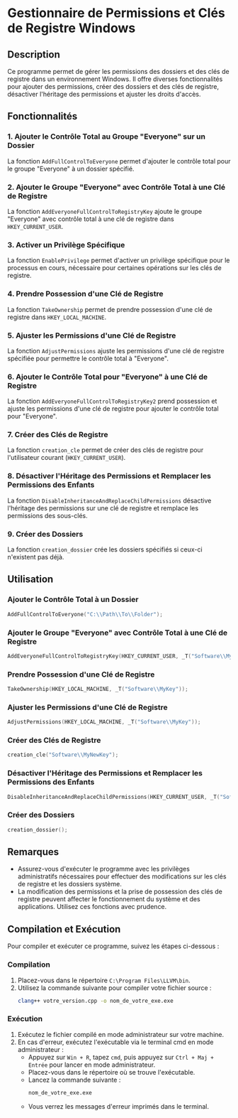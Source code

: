 # Gestionnaire de Permissions et Clés de Registre Windows

## Description

Ce programme permet de gérer les permissions des dossiers et des clés de registre dans un environnement Windows. Il offre diverses fonctionnalités pour ajouter des permissions, créer des dossiers et des clés de registre, désactiver l'héritage des permissions et ajuster les droits d'accès.

## Fonctionnalités

### 1. Ajouter le Contrôle Total au Groupe "Everyone" sur un Dossier

La fonction `AddFullControlToEveryone` permet d'ajouter le contrôle total pour le groupe "Everyone" à un dossier spécifié.

### 2. Ajouter le Groupe "Everyone" avec Contrôle Total à une Clé de Registre

La fonction `AddEveryoneFullControlToRegistryKey` ajoute le groupe "Everyone" avec contrôle total à une clé de registre dans `HKEY_CURRENT_USER`.

### 3. Activer un Privilège Spécifique

La fonction `EnablePrivilege` permet d'activer un privilège spécifique pour le processus en cours, nécessaire pour certaines opérations sur les clés de registre.

### 4. Prendre Possession d'une Clé de Registre

La fonction `TakeOwnership` permet de prendre possession d'une clé de registre dans `HKEY_LOCAL_MACHINE`.

### 5. Ajuster les Permissions d'une Clé de Registre

La fonction `AdjustPermissions` ajuste les permissions d'une clé de registre spécifiée pour permettre le contrôle total à "Everyone".

### 6. Ajouter le Contrôle Total pour "Everyone" à une Clé de Registre

La fonction `AddEveryoneFullControlToRegistryKey2` prend possession et ajuste les permissions d'une clé de registre pour ajouter le contrôle total pour "Everyone".

### 7. Créer des Clés de Registre

La fonction `creation_cle` permet de créer des clés de registre pour l'utilisateur courant (`HKEY_CURRENT_USER`).

### 8. Désactiver l'Héritage des Permissions et Remplacer les Permissions des Enfants

La fonction `DisableInheritanceAndReplaceChildPermissions` désactive l'héritage des permissions sur une clé de registre et remplace les permissions des sous-clés.

### 9. Créer des Dossiers

La fonction `creation_dossier` crée les dossiers spécifiés si ceux-ci n'existent pas déjà.

## Utilisation

### Ajouter le Contrôle Total à un Dossier

```cpp
AddFullControlToEveryone("C:\\Path\\To\\Folder");
```

### Ajouter le Groupe "Everyone" avec Contrôle Total à une Clé de Registre

```cpp
AddEveryoneFullControlToRegistryKey(HKEY_CURRENT_USER, _T("Software\\MyKey"));
```

### Prendre Possession d'une Clé de Registre

```cpp
TakeOwnership(HKEY_LOCAL_MACHINE, _T("Software\\MyKey"));
```

### Ajuster les Permissions d'une Clé de Registre

```cpp
AdjustPermissions(HKEY_LOCAL_MACHINE, _T("Software\\MyKey"));
```

### Créer des Clés de Registre

```cpp
creation_cle("Software\\MyNewKey");
```

### Désactiver l'Héritage des Permissions et Remplacer les Permissions des Enfants

```cpp
DisableInheritanceAndReplaceChildPermissions(HKEY_CURRENT_USER, _T("Software\\MyKey"));
```

### Créer des Dossiers

```cpp
creation_dossier();
```

## Remarques

- Assurez-vous d'exécuter le programme avec les privilèges administratifs nécessaires pour effectuer des modifications sur les clés de registre et les dossiers système.
- La modification des permissions et la prise de possession des clés de registre peuvent affecter le fonctionnement du système et des applications. Utilisez ces fonctions avec prudence.

## Compilation et Exécution

Pour compiler et exécuter ce programme, suivez les étapes ci-dessous :

### Compilation

1. Placez-vous dans le répertoire `C:\Program Files\LLVM\bin`.
2. Utilisez la commande suivante pour compiler votre fichier source :
   ```bash
   clang++ votre_version.cpp -o nom_de_votre_exe.exe
   ```

### Exécution

1. Exécutez le fichier compilé en mode administrateur sur votre machine.
2. En cas d'erreur, exécutez l'exécutable via le terminal cmd en mode administrateur :
   - Appuyez sur `Win + R`, tapez `cmd`, puis appuyez sur `Ctrl + Maj + Entrée` pour lancer en mode administrateur.
   - Placez-vous dans le répertoire où se trouve l'exécutable.
   - Lancez la commande suivante :
     ```bash
     nom_de_votre_exe.exe
     ```
   - Vous verrez les messages d'erreur imprimés dans le terminal.
